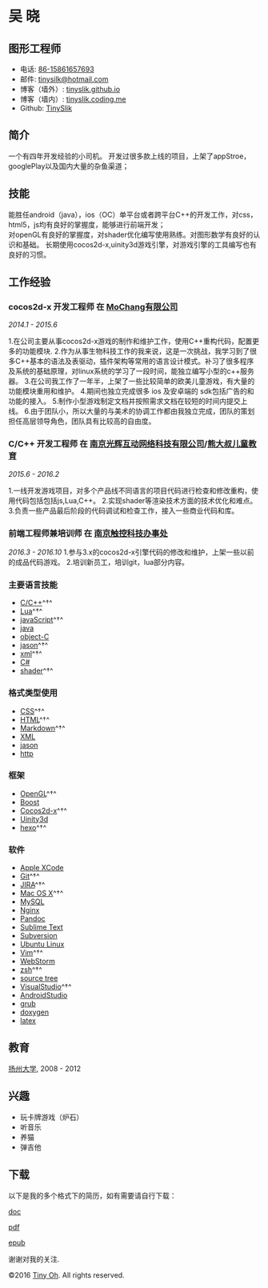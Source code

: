 吴  晓
=============

图形工程师
-----------------------

- 电话: [86-15861657693](tel://86-15861657693)
- 邮件: <tinysilk@hotmail.com>
- 博客（墙外）: [tinyslik.github.io](http://tinyslik.github.io)
- 博客（墙内）: [tinyslik.coding.me](http://tinyslik.coding.me)
- Github: [TinySlik](http://github.com/TinySlik)


简介
-------

一个有四年开发经验的小司机。
开发过很多款上线的项目，上架了appStroe，googlePlay以及国内大量的杂鱼渠道；


技能
-----------

能胜任android（java），ios（OC）单平台或者跨平台C++的开发工作，对css，html5，js均有良好的掌握度，能够进行前端开发；  
对openGL有良好的掌握度，对shader优化编写使用熟练。对图形数学有良好的认识和基础。
长期使用cocos2d-x,uinity3d游戏引擎，对游戏引擎的工具编写也有良好的习惯。

工作经验
----------

### **cocos2d-x 开发工程师** 在 [MoChang有限公司](https://www.mochang.net/)

*2014.1 - 2015.6*

1.在公司主要从事cocos2d-x游戏的制作和维护工作，使用C++重构代码，配置更多的功能模块.
2.作为从事生物科技工作的我来说，这是一次挑战，我学习到了很多C++基本的语法及表驱动，插件架构等常用的语言设计模式。补习了很多程序及系统的基础原理，对linux系统的学习了一段时间，能独立编写小型的c++服务器。
3.在公司我工作了一年半，上架了一些比较简单的欧美儿童游戏，有大量的功能模块重用和维护。
4.期间也独立完成很多 ios 及安卓端的 sdk包括广告的和功能的接入。
5.制作小型游戏制定文档并按照需求文档在较短的时间内提交上线。
6.由于团队小，所以大量的与美术的协调工作都由我独立完成，团队的策划担任高层领导角色，团队具有比较高的自由度。

### **C/C++ 开发工程师** 在 [南京光辉互动网络科技有限公司](https://bie-plc.com/)/[熊大叔儿童教育](https://www.biemore.com/zh-cn/index.html)

*2015.6 - 2016.2*

1.一线开发游戏项目，对多个产品线不同语言的项目代码进行检查和修改重构，使用代码包括包括js,Lua,C++。
2.实现shader等渲染技术方面的技术优化和难点。
3.负责一些产品最后阶段的代码调试和检查工作，接入一些商业代码和库。

### **前端工程师兼培训师** 在 [南京触控科技办事处](http://www.chukong-inc.com/)

*2016.3 - 2016.10*
1.参与3.x的cocos2d-x引擎代码的修改和维护，上架一些以前的成品代码游戏。
2.培训新员工，培训git，lua部分内容。

### 主要语言技能

- [C/C++]()^†^
- [Lua]()^†^
- [javaScript]()^†^
- [java]()
- [object-C]()
- [jason]()^†^
- [xml]()^†^
- [C#]()
- [shader]()^†^

### 格式类型使用

- [CSS](http://www.w3.org/Style/CSS/Overview.en.html)^†^
- [HTML](http://developers.whatwg.org)^†^
- [Markdown](http://daringfireball.net/projects/markdown)^†^
- [XML]()
- [jason]()
- [http]()


### 框架

- [OpenGL]()^†^
- [Boost]()
- [Cocos2d-x]()^†^
- [Uinity3d]()
- [hexo]()^†^


### 软件

- [Apple XCode](http://developer.apple.com)
- [Git](http://git-scm.com)^†^
- [JIRA](http://atlassian.com/software/jira)^†^
- [Mac OS X](http://apple.com/macosx)^†^
- [MySQL](http://mysql.com)
- [Nginx](http://wiki.nginx.org)
- [Pandoc](http://johnmacfarlane.net/pandoc)
- [Sublime Text](http://www.sublimetext.com)
- [Subversion](http://svn.apache.org)
- [Ubuntu Linux](http://ubuntu.com)
- [Vim](http://www.vim.org)^†^
- [WebStorm](http://jetbrains.com/webstorm)
- [zsh](http://www.zsh.org)^†^
- [source tree]()
- [VisualStudio]()^†^
- [AndroidStudio]()
- [grub]()
- [doxygen]()
- [latex]()

教育
---------

[扬州大学](), 2008 - 2012

兴趣
---------

- 玩卡牌游戏（炉石）
- 听音乐
- 养猫
- 弹吉他

下载
---------

以下是我的多个格式下的简历，如有需要请自行下载：

[doc](https://github.com/TinySlik/resume/raw/master/resume_cn.docx)

[pdf](https://github.com/TinySlik/resume/raw/master/resume_cn.pdf)

[epub](https://github.com/TinySlik/resume/raw/master/resume_cn.epub)

谢谢对我的关注.

©2016 [Tiny Oh](http://tinyslik.coding.me/resume). All rights reserved. 
